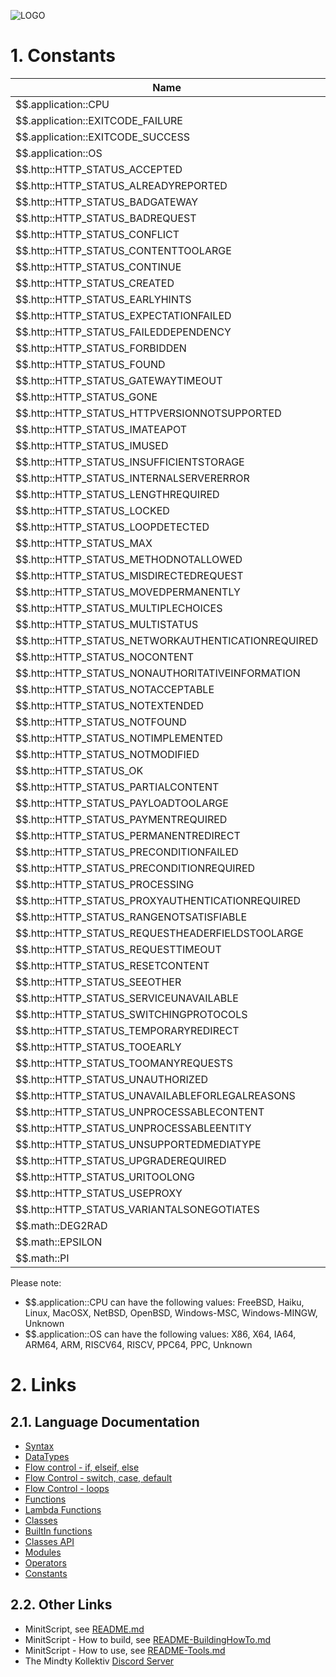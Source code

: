 ![LOGO](https://raw.githubusercontent.com/andreasdr/minitscript/master/resources/github/minitscript-logo.png)

# 1. Constants

| Name                                                        | Value                              |
|-------------------------------------------------------------|------------------------------------|
| $$.application::CPU                                           | e.g. X64                           |
| $$.application::EXITCODE_FAILURE                              | 1                                  |
| $$.application::EXITCODE_SUCCESS                              | 0                                  |
| $$.application::OS                                            | e.g. Linux                         |
| $$.http::HTTP_STATUS_ACCEPTED                                 | 202                                |
| $$.http::HTTP_STATUS_ALREADYREPORTED                          | 208                                |
| $$.http::HTTP_STATUS_BADGATEWAY                               | 502                                |
| $$.http::HTTP_STATUS_BADREQUEST                               | 400                                |
| $$.http::HTTP_STATUS_CONFLICT                                 | 409                                |
| $$.http::HTTP_STATUS_CONTENTTOOLARGE                          | 413                                |
| $$.http::HTTP_STATUS_CONTINUE                                 | 100                                |
| $$.http::HTTP_STATUS_CREATED                                  | 201                                |
| $$.http::HTTP_STATUS_EARLYHINTS                               | 103                                |
| $$.http::HTTP_STATUS_EXPECTATIONFAILED                        | 417                                |
| $$.http::HTTP_STATUS_FAILEDDEPENDENCY                         | 424                                |
| $$.http::HTTP_STATUS_FORBIDDEN                                | 403                                |
| $$.http::HTTP_STATUS_FOUND                                    | 302                                |
| $$.http::HTTP_STATUS_GATEWAYTIMEOUT                           | 504                                |
| $$.http::HTTP_STATUS_GONE                                     | 410                                |
| $$.http::HTTP_STATUS_HTTPVERSIONNOTSUPPORTED                  | 505                                |
| $$.http::HTTP_STATUS_IMATEAPOT                                | 418                                |
| $$.http::HTTP_STATUS_IMUSED                                   | 226                                |
| $$.http::HTTP_STATUS_INSUFFICIENTSTORAGE                      | 507                                |
| $$.http::HTTP_STATUS_INTERNALSERVERERROR                      | 500                                |
| $$.http::HTTP_STATUS_LENGTHREQUIRED                           | 411                                |
| $$.http::HTTP_STATUS_LOCKED                                   | 423                                |
| $$.http::HTTP_STATUS_LOOPDETECTED                             | 508                                |
| $$.http::HTTP_STATUS_MAX                                      | 1023                               |
| $$.http::HTTP_STATUS_METHODNOTALLOWED                         | 405                                |
| $$.http::HTTP_STATUS_MISDIRECTEDREQUEST                       | 421                                |
| $$.http::HTTP_STATUS_MOVEDPERMANENTLY                         | 301                                |
| $$.http::HTTP_STATUS_MULTIPLECHOICES                          | 300                                |
| $$.http::HTTP_STATUS_MULTISTATUS                              | 207                                |
| $$.http::HTTP_STATUS_NETWORKAUTHENTICATIONREQUIRED            | 511                                |
| $$.http::HTTP_STATUS_NOCONTENT                                | 204                                |
| $$.http::HTTP_STATUS_NONAUTHORITATIVEINFORMATION              | 203                                |
| $$.http::HTTP_STATUS_NOTACCEPTABLE                            | 406                                |
| $$.http::HTTP_STATUS_NOTEXTENDED                              | 510                                |
| $$.http::HTTP_STATUS_NOTFOUND                                 | 404                                |
| $$.http::HTTP_STATUS_NOTIMPLEMENTED                           | 501                                |
| $$.http::HTTP_STATUS_NOTMODIFIED                              | 304                                |
| $$.http::HTTP_STATUS_OK                                       | 200                                |
| $$.http::HTTP_STATUS_PARTIALCONTENT                           | 206                                |
| $$.http::HTTP_STATUS_PAYLOADTOOLARGE                          | 413                                |
| $$.http::HTTP_STATUS_PAYMENTREQUIRED                          | 402                                |
| $$.http::HTTP_STATUS_PERMANENTREDIRECT                        | 308                                |
| $$.http::HTTP_STATUS_PRECONDITIONFAILED                       | 412                                |
| $$.http::HTTP_STATUS_PRECONDITIONREQUIRED                     | 428                                |
| $$.http::HTTP_STATUS_PROCESSING                               | 102                                |
| $$.http::HTTP_STATUS_PROXYAUTHENTICATIONREQUIRED              | 407                                |
| $$.http::HTTP_STATUS_RANGENOTSATISFIABLE                      | 416                                |
| $$.http::HTTP_STATUS_REQUESTHEADERFIELDSTOOLARGE              | 431                                |
| $$.http::HTTP_STATUS_REQUESTTIMEOUT                           | 408                                |
| $$.http::HTTP_STATUS_RESETCONTENT                             | 205                                |
| $$.http::HTTP_STATUS_SEEOTHER                                 | 303                                |
| $$.http::HTTP_STATUS_SERVICEUNAVAILABLE                       | 503                                |
| $$.http::HTTP_STATUS_SWITCHINGPROTOCOLS                       | 101                                |
| $$.http::HTTP_STATUS_TEMPORARYREDIRECT                        | 307                                |
| $$.http::HTTP_STATUS_TOOEARLY                                 | 425                                |
| $$.http::HTTP_STATUS_TOOMANYREQUESTS                          | 429                                |
| $$.http::HTTP_STATUS_UNAUTHORIZED                             | 401                                |
| $$.http::HTTP_STATUS_UNAVAILABLEFORLEGALREASONS               | 451                                |
| $$.http::HTTP_STATUS_UNPROCESSABLECONTENT                     | 422                                |
| $$.http::HTTP_STATUS_UNPROCESSABLEENTITY                      | 422                                |
| $$.http::HTTP_STATUS_UNSUPPORTEDMEDIATYPE                     | 415                                |
| $$.http::HTTP_STATUS_UPGRADEREQUIRED                          | 426                                |
| $$.http::HTTP_STATUS_URITOOLONG                               | 414                                |
| $$.http::HTTP_STATUS_USEPROXY                                 | 305                                |
| $$.http::HTTP_STATUS_VARIANTALSONEGOTIATES                    | 506                                |
| $$.math::DEG2RAD                                              | 0.017453                           |
| $$.math::EPSILON                                              | 0.000000                           |
| $$.math::PI                                                   | 3.141593                           |

Please note:
- $$.application::CPU can have the following values: FreeBSD, Haiku, Linux, MacOSX, NetBSD, OpenBSD, Windows-MSC, Windows-MINGW, Unknown
- $$.application::OS can have the following values: X86, X64, IA64, ARM64, ARM, RISCV64, RISCV, PPC64, PPC, Unknown

# 2. Links

## 2.1. Language Documentation
- [Syntax](./README-Syntax.md)
- [DataTypes](./README-DataTypes.md)
- [Flow control - if, elseif, else](./README-FlowControl-Conditions.md)
- [Flow Control - switch, case, default](./README-FlowControl-Conditions2.md)
- [Flow Control - loops](./README-FlowControl-Loops.md)
- [Functions](./README-Functions.md)
- [Lambda Functions](./README-Lambda-Functions.md)
- [Classes](./README-Classes.md)
- [BuiltIn functions](./README-BuiltIn-Functions.md)
- [Classes API](./README-Classes-API.md)
- [Modules](./README-Modules.md)
- [Operators](./README-Operators.md)
- [Constants](./README-Constants.md)

## 2.2. Other Links

- MinitScript, see [README.md](../README.md)
- MinitScript - How to build, see [README-BuildingHowTo.md](../README-BuildingHowTo.md)
- MinitScript - How to use, see [README-Tools.md](../README-Tools.md)
- The Mindty Kollektiv [Discord Server](https://discord.gg/Na4ACaFD)
